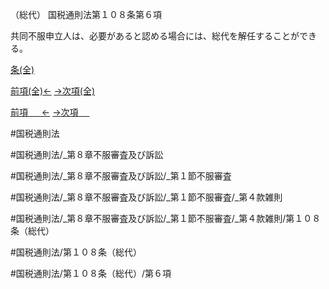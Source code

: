 （総代）
国税通則法第１０８条第６項

共同不服申立人は、必要があると認める場合には、総代を解任することができる。

[条(全)](国税通則法＿＿＿＿＿第１０８条_.md)

[前項(全)←](国税通則法＿＿＿＿＿第１０８条第５項_.md)    [→次項(全)](国税通則法＿＿＿＿＿第１０８条第７項_.md)

[前項 　 ←](国税通則法＿＿＿＿＿第１０８条第５項.md)    [→次項 　 ](国税通則法＿＿＿＿＿第１０８条第７項.md)



#国税通則法

#国税通則法/_第８章不服審査及び訴訟

#国税通則法/_第８章不服審査及び訴訟/_第１節不服審査

#国税通則法/_第８章不服審査及び訴訟/_第１節不服審査/_第４款雑則

#国税通則法/_第８章不服審査及び訴訟/_第１節不服審査/_第４款雑則/第１０８条（総代）

#国税通則法/第１０８条（総代）

#国税通則法/第１０８条（総代）/第６項

